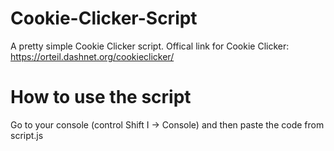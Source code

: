 # Cookie-Clicker-Script
A pretty simple Cookie Clicker script. 
Offical link for Cookie Clicker: https://orteil.dashnet.org/cookieclicker/


# How to use the script

Go to your console (control Shift I -> Console) and then paste the code from script.js
